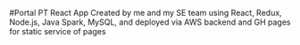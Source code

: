 #Portal PT React App
Created by me and my SE team using React, Redux, Node.js, Java Spark, MySQL, and deployed via AWS backend and GH pages for static service of pages
